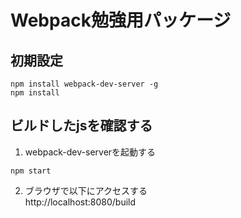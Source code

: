 # Webpack勉強用パッケージ

## 初期設定
    npm install webpack-dev-server -g
    npm install
    
## ビルドしたjsを確認する
1. webpack-dev-serverを起動する  
```
npm start
```

2. ブラウザで以下にアクセスする  
http://localhost:8080/build
